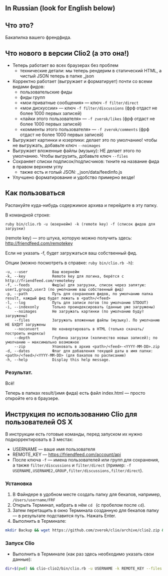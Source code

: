 In Russian (look for English below)
-----------------------------------

Что это?
--------

Бакапилка вашего френдфида.

Что нового в версии Clio2 (а это она!)
--------------------------------------

* Теперь работает во всех браузерах без проблем
  * технические детали: мы теперь рендерим в статический HTML, а чистый JSON теперь в папке _json
* Корректно работает (выгружает и форматирует) почти со всеми видами фидов:
  * пользовательские фиды
  * фиды групп
  * «мои приватные сообщения» — ключ `-f filter/direct`
  * «мои дискуссии» — ключ `-f filter/discussions` (фрф отдаст не более 1000 первых записей)
  * «лайки этого пользователя» — `-f zverok/likes` (фрф отдаст не более 1000 первых записей)
  * «комменты этого пользователя» — `-f zverok/comments` (фрф отдаст не более 1000 первых записей)
* Выгружает картинки и юзерпики: делает это по умолчанию! чтобы не выгружать, добавьте ключ `--noimages`
* Выгружает вложенные файлы (музыку): НЕ делает этого по умолчанию. Чтобы выгрузить, добавьте ключ `--files`
* Сохраняет списки подписок/подписчиков: ткните на название фида в правом верхнем углу
  * также есть и голый JSON: _json/data/feedinfo.js
* Улучшено форматирование и удобство примерно везде!


Как пользоваться
----------------

Распакуйте куда-нибудь содержимое архива и перейдите в эту папку.

В командной строке:

`ruby bin/clio.rb -u (юзернейм) -k (remote key) -f (список фидов для загрузки)`

(remote key) — это штука, которую можно получить здесь: http://friendfeed.com/remotekey

Если не указать -f, будет загружаться ваш собственный фид.

Опции (можно посмотреть в справке: `ruby bin/clio.rb -h`):

    -u, --user           Ваш юзернейм
    -k, --key            Remote key для логина, берётся с http://friendfeed.com/remotekey
    -f, --feeds          Фид(ы) для загрузки, список через запятую: user1,group2,user3 (по умолчанию ваш собственный фид)
    -p, --path           Путь для сохранения фидов, по умолчанию папка result, каждый фид будет лежать в <path>/<feed>
    -l, --log            Путь для записи логов (по умолчанию STDOUT)
    -i, --indexonly      Только проиндексировать (данные уже загружены)
        --noimages       Не загружать картинки (по умолчанию будут загружены)
        --files          Загружать вложенные файлы (музыку). По умолчанию НЕ БУДУТ загружены
        --noconvert      Не конвертировать в HTML (только скачать/построить индексы)
        --depth          Глубина загрузки (количество новых записей); по умолчанию — максимально возможное
        --zip            Упаковать в архив <path>/<feed>-<YYYY-MM-DD>.zip
    -d, --dates          Флаг для добавления текущей даты в имя папки: <path>/<feed>/<YYYY-MM-DD> (для бакапов по расписанию)
    -h, --help           Display this help message.

### Результат.

Всё!

Теперь в папках result/(имя фида) есть файл index.html —  просто откройте его в браузере.

Инструкция по использованию Clio для пользователей OS X
-------------------------------------------------------

В инструкции есть готовые команды, перед запуском их нужно подкорректировать в 3 местах:

* USERNAME — ваше имя пользователя
* REMOTE_KEY — https://friendfeed.com/account/api
* После ключа `-f` — имена пользователей или групп для сохранения, а также `filter/discussions` и `filter/direct` (пример: `-f USERNAME,USERNAME2,GROUP,filter/discussions,filter/direct`).

### Установка

1. В Файндере в удобном месте создать папку для бекапов, например, `/Users/username/FRF`
2. Открыть Терминал, набрать в нём `cd ` (с пробелом после `cd`).
3. Затем перетащить в окно Терминала созданную для бекапов папку — в результате подставится путь. Нажать Enter.
4. Выполнить в Терминале:

```bash
mkdir Backup && wget https://github.com/zverok/clio/archive/clio2.zip && unzip clio2.zip
```

### Запуск Clio

* Выполнить в Терминале (как раз здесь необходимо указать свои данные):

```bash
dir=$(pwd) && clio-clio2/bin/clio.rb -u USERNAME -k REMOTE_KEY --files -p "$dir/Backup" -f ЧТО_СОХРАНЯТЬ
```
